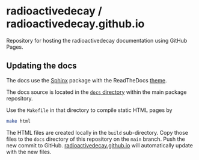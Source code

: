 ﻿# radioactivedecay / radioactivedecay.github.io

Repository for hosting the radioactivedecay documentation using GitHub Pages.

## Updating the docs

The docs use the [Sphinx](http://www.sphinx-doc.org/en/master/) package with
the ReadTheDocs [theme](https://sphinx-rtd-theme.readthedocs.io/en/stable/).

The docs source is located in the
[`docs` directory](https://github.com/radioactivedecay/radioactivedecay/tree/main/docs)
within the main package repository.

Use the `Makefile` in that directory to compile static HTML pages by

```bash
make html
```

The HTML files are created locally in the `build` sub-directory. Copy those files
to the `docs` directory of this repository on the `main` branch. Push the
new commit to GitHub.
[radioactivedecay.github.io](https://radioactivedecay.github.io) will
automatically update with the new files.

